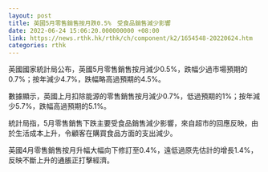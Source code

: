 ```yaml
---
layout: post
title: 英國5月零售銷售按月跌0.5%　受食品銷售減少影響
date: 2022-06-24 15:06:20.000000000 +08:00
link: https://news.rthk.hk/rthk/ch/component/k2/1654548-20220624.htm
categories: rthk
---
```


英國國家統計局公布，英國5月零售銷售按月減少0.5%，跌幅少過市場預期的0.7%；按年減少4.7%，跌幅略高過預期的4.5%。

數據顯示，英國上月扣除能源的零售銷售按月減少0.7%，低過預期的1%；按年減少5.7%，跌幅高過預期的5.1%。

統計局指，5月零售銷售下跌主要受食品銷售減少影響，來自超市的回應反映，由於生活成本上升，令顧客在購買食品方面的支出減少。

英國4月零售銷售按月升幅大幅向下修訂至0.4%，遠低過原先估計的增長1.4%，反映不斷上升的通脹正打擊經濟。
